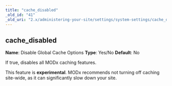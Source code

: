 ```yaml
---
title: "cache_disabled"
_old_id: "41"
_old_uri: "2.x/administering-your-site/settings/system-settings/cache_disabled"
---
```


## cache\_disabled

**Name**: Disable Global Cache Options
**Type**: Yes/No
**Default**: No

If true, disables all MODx caching features.

This feature is **experimental**. MODx recommends not turning off caching site-wide, as it can significantly slow down your site.